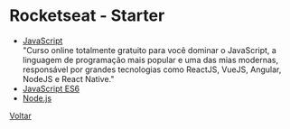 # Rocketseat - Starter

- [JavaScript](https://github.com/felipebbarbosa/curso_rocketseat_starter_javascript)<br>
"Curso online totalmente gratuito para você dominar o JavaScript, a linguagem de programação mais popular e uma das mias modernas, responsável por grandes tecnologias como ReactJS, VueJS, Angular, NodeJS e React Native."
- [JavaScript ES6](https://github.com/felipebbarbosa/curso_rocketseat_starter_javascript-es6)
- [Node.js](https://github.com/felipebbarbosa/curso_rocketseat_starter_nodejs)

[Voltar](../README.md)